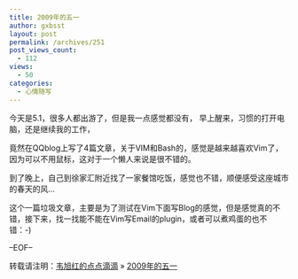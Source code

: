 ```yaml
---
title: 2009年的五一
author: gxbsst
layout: post
permalink: /archives/251
post_views_count:
  - 112
views:
  - 50
categories:
  - 心情随写
---
```

今天是5.1，很多人都出游了，但是我一点感觉都没有， 早上醒来，习惯的打开电脑，还是继续我的工作，

竟然在QQblog上写了4篇文章，关于VIM和Bash的，感觉是越来越喜欢Vim了，因为可以不用鼠标，这对于一个懒人来说是很不错的。

到了晚上，自己到徐家汇附近找了一家餐馆吃饭，感觉也不错，顺便感受这座城市的春天的风&#8230;

这个一篇垃圾文章，主要是为了测试在Vim下面写Blog的感觉，但是感觉真的不错，接下来，找一找能不能在Vim写Email的plugin，或者可以煮鸡蛋的也不错：-)

&#8211;EOF&#8211;

转载请注明：[韦旭红的点点滴滴][1] &raquo; [2009年的五一][2]

 [1]: http://www.weixuhong.com
 [2]: http://www.weixuhong.com/archives/251